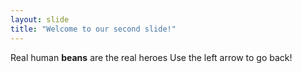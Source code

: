 ```yaml
---
layout: slide
title: "Welcome to our second slide!"
---
```

Real human **beans** are the real heroes
Use the left arrow to go back!

